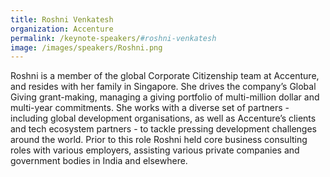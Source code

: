 ```yaml
---
title: Roshni Venkatesh
organization: Accenture
permalink: /keynote-speakers/#roshni-venkatesh
image: /images/speakers/Roshni.png
---
```


Roshni is a member of the global Corporate Citizenship team at Accenture, and resides with her family in Singapore. She drives the company’s Global Giving grant-making, managing a giving portfolio of multi-million dollar and multi-year commitments. She works with a diverse set of partners - including global development organisations, as well as Accenture’s clients and tech ecosystem partners - to tackle pressing development challenges around the world. Prior to this role Roshni held core business consulting roles with various employers, assisting various private companies and government bodies in India and elsewhere.